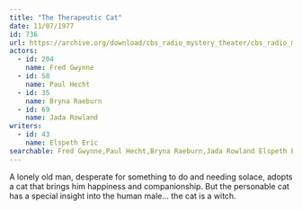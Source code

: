 ```yaml
---
title: "The Therapeutic Cat"
date: 11/07/1977
id: 736
url: https://archive.org/download/cbs_radio_mystery_theater/cbs_radio_mystery_theater-0701-0750.zip/cbs_radio_mystery_theater-0701-0750%2Fcbsrmt_0736_the_therapeutic_cat.mp3
actors:  
  - id: 204
    name: Fred Gwynne  
  - id: 58
    name: Paul Hecht  
  - id: 35
    name: Bryna Raeburn  
  - id: 69
    name: Jada Rowland
writers:  
  - id: 43
    name: Elspeth Eric
searchable: Fred Gwynne,Paul Hecht,Bryna Raeburn,Jada Rowland Elspeth Eric
---
```

A lonely old man, desperate for something to do and needing solace, adopts a cat that brings him happiness and companionship. But the personable cat has a special insight into the human male... the cat is a witch.
